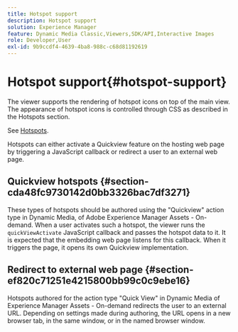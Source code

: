```yaml
---
title: Hotspot support
description: Hotspot support
solution: Experience Manager
feature: Dynamic Media Classic,Viewers,SDK/API,Interactive Images
role: Developer,User
exl-id: 9b9ccdf4-4639-4ba8-988c-c68d81192619
---
```

# Hotspot support{#hotspot-support}

The viewer supports the rendering of hotspot icons on top of the main view. The appearance of hotspot icons is controlled through CSS as described in the Hotspots section.

See [Hotspots](../../c-html5-aem-asset-viewers/c-html5-aem-interactive-images/c-html5-aem-interactive-image-customizingviewer/r-html5-aem-int-image-customize-hotspots.md#reference-2ac3cc414ef2467390bf53145f1d8d74).

Hotspots can either activate a Quickview feature on the hosting web page by triggering a JavaScript callback or redirect a user to an external web page.

## Quickview hotspots {#section-cda48fc9730142d0bb3326bac7df3271}

These types of hotspots should be authored using the "Quickview" action type in Dynamic Media, of Adobe Experience Manager Assets - On-demand. When a user activates such a hotspot, the viewer runs the `quickViewActivate` JavaScript callback and passes the hotspot data to it. It is expected that the embedding web page listens for this callback. When it triggers the page, it opens its own Quickview implementation.

## Redirect to external web page {#section-ef820c71251e4215800bb99c0c9ebe16}

Hotspots authored for the action type "Quick View" in Dynamic Media of Experience Manager Assets - On-demand redirects the user to an external URL. Depending on settings made during authoring, the URL opens in a new browser tab, in the same window, or in the named browser window.
